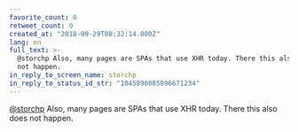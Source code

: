 ```yaml
---
favorite_count: 0
retweet_count: 0
created_at: "2018-09-29T08:32:14.000Z"
lang: en
full_text: >-
  @storchp Also, many pages are SPAs that use XHR today. There this also does
  not happen.
in_reply_to_screen_name: storchp
in_reply_to_status_id_str: "1045896085896671234"
---
```


[@storchp](https://twitter.com/storchp) Also, many pages are SPAs that use XHR
today. There this also does not happen.
